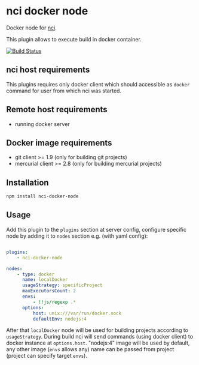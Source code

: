 # nci docker node

Docker node for [nci](https://github.com/node-ci/nci).

This plugin allows to execute build in docker container.

[![Build Status](https://travis-ci.org/node-ci/nci-docker-node.svg?branch=master)](https://travis-ci.org/node-ci/nci-docker-node)


## nci host requirements

This plugins requires only docker client which should accessible as `docker` command
for user from which nci was started.


## Remote host requirements

* running docker server


## Docker image requirements

* git client >= 1.9 (only for building git projects)
* mercurial client >= 2.8 (only for building mercurial projects)


## Installation

```sh
npm install nci-docker-node
```

## Usage

Add this plugin to the `plugins` section at server config, configure specific
node by adding it to `nodes` section e.g. (with yaml config):

```yaml

plugins:
    - nci-docker-node

nodes:
    - type: docker
      name: localDocker
      usageStrategy: specificProject
      maxExecutorsCount: 2
      envs:
          - !!js/regexp .*
      options:
          host: unix:///var/run/docker.sock
          defaultEnv: nodejs:4
```

After that `localDocker` node will be used for building projects
according to `usageStrategy`. During build nci will send commands
(using docker client) to docker instance at `options.host`. "nodejs:4" image
will be used by default, any other image (```envs``` allows any) name
can be passed from project (project can specify target ```envs```).

